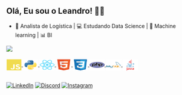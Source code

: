 ##  Olá, Eu sou o Leandro! 🖖🏻  

- 🚚 Analista de Logística | 💻 Estudando Data Science | 🤖 Machine learning | 📊 BI 

<div>
  <a href="https://github.com/LeandroJBrito">
  <img heigth="180cm" src="https://github-readme-stats.vercel.app/api?username=LeandroJBrito&theme=transparent&bg_color=000&border_color=30A3DC&show_icons=true&icon_color=30A3DC&title_color=E94D5F&text_color=FFF"/>
  </div>

<div style="display: inline_block"><br>
  <img align="center" alt="Js" height="30" width="40" src="https://raw.githubusercontent.com/devicons/devicon/master/icons/javascript/javascript-plain.svg">
  <img align="center" alt="Python" height="30" width="40" src="https://raw.githubusercontent.com/devicons/devicon/master/icons/python/python-original.svg">
  <img align="center" alt="React" height="30" width="40" src="https://raw.githubusercontent.com/devicons/devicon/master/icons/react/react-original.svg">
  <img align="center" alt="HTML" height="30" width="40" src="https://raw.githubusercontent.com/devicons/devicon/master/icons/html5/html5-original.svg">
  <img align="center" alt="CSS" height="30" width="40" src="https://raw.githubusercontent.com/devicons/devicon/master/icons/css3/css3-original.svg">
  <img align="center" alt="PHP" height="30" width="40" src="https://github.com/devicons/devicon/blob/master/icons/php/php-original.svg">
  <img align="center" alt="Mysql" height="30" width="40" src="https://github.com/devicons/devicon/blob/master/icons/mysql/mysql-original-wordmark.svg">
  <img align="center" alt="Java" height="30" width="40" src="https://github.com/devicons/devicon/blob/master/icons/java/java-original-wordmark.svg">
</div>

<br>
<div aligm ="center">
  
[![LinkedIn](https://img.shields.io/badge/LinkedIn-000?style=for-the-badge&logo=linkedin&logoColor=0E76A8)](https://www.linkedin.com/in/leandro-j-brito/)
[![Discord](https://img.shields.io/badge/Discord-000?style=for-the-badge&logo=discord)](https://www.discord.com/in/leandrojbrito/)
[![Instagram](https://img.shields.io/badge/Instagram-000?style=for-the-badge&logo=instagram)](https://www.instagram.com/leandrojdebrito/)

